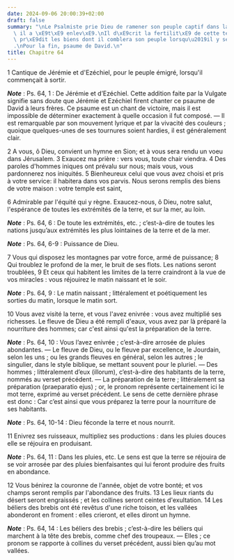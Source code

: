 ```yaml
---
date: 2024-09-06 20:00:39+02:00
draft: false
summary: "\nLe Psalmiste prie Dieu de ramener son peuple captif dans la terre dont\
  \ il a \xE9t\xE9 enlev\xE9.\nIl d\xE9crit la fertilit\xE9 de cette terre, et il\
  \ pr\xE9dit les biens dont il comblera son peuple lorsqu\u2019il y sera retourn\xE9\
  .\nPour la fin, psaume de David.\n"
title: Chapitre 64
---
```





1 Cantique de Jérémie et d'Ezéchiel, pour le peuple émigré, lorsqu'il commençait à sortir.

***Note*** :  Ps. 64, 1 : De Jérémie et d’Ezéchiel. Cette addition faite par la Vulgate signifie sans doute que Jérémie et Ezéchiel firent chanter ce psaume de David à leurs frères. Ce psaume est un chant de victoire, mais il est impossible de déterminer exactement à quelle occasion il fut composé. ― Il est remarquable par son mouvement lyrique et par la vivacité des couleurs ; quoique quelques-unes de ses tournures soient hardies, il est généralement clair.


2 A vous, ô Dieu, convient un hymne en Sion; et à vous sera rendu un voeu dans Jérusalem. 3 Exaucez ma prière : vers vous, toute chair viendra. 4 Des paroles d'hommes iniques ont prévalu sur nous; mais vous, vous pardonnerez nos iniquités. 5 Bienheureux celui que vous avez choisi et pris à votre service: il habitera dans vos parvis. Nous serons remplis des biens de votre maison : votre temple est saint,


6 Admirable par l'équité qui y règne. Exaucez-nous, ô Dieu, notre salut, l'espérance de toutes les extrémités de la terre, et sur la mer, au loin.

***Note*** :  Ps. 64, 6 : De toute les extrémités, etc. ; c’est-à-dire de toutes les nations jusqu’aux extrémités les plus lointaines de la terre et de la mer.

***Note*** :  Ps. 64, 6-9 : Puissance de Dieu.

7 Vous qui disposez les montagnes par votre force, armé de puissance; 8 Qui troublez le profond de la mer, le bruit de ses flots. Les nations seront troublées, 9 Et ceux qui habitent les limites de la terre craindront à la vue de vos miracles : vous réjouirez le matin naissant et le soir.

***Note*** :  Ps. 64, 9 : Le matin naissant ; littéralement et poétiquement les sorties du matin, lorsque le matin sort.


10 Vous avez visité la terre, et vous l'avez enivrée : vous avez multiplié ses richesses. Le fleuve de Dieu a été rempli d'eaux, vous avez par là préparé la nourriture des hommes; car c'est ainsi qu'est la préparation de la terre.

***Note*** :  Ps. 64, 10 : Vous l’avez enivrée ; c’est-à-dire arrosée de pluies abondantes. ― Le fleuve de Dieu, ou le fleuve par excellence, le Jourdain, selon les uns ; ou les grands fleuves en général, selon les autres ; le singulier, dans le style biblique, se mettant souvent pour le pluriel. ― Des hommes ; littéralement d’eux (illorum), c’est-à-dire des habitants de la terre, nommés au verset précédent. ― La préparation de la terre ; littéralement sa préparation (praeparatio ejus) ; or, le pronom représente certainement ici le mot terre, exprimé au verset précédent. Le sens de cette dernière phrase est donc : Car c’est ainsi que vous préparez la terre pour la nourriture de ses habitants.

***Note*** :  Ps. 64, 10-14 : Dieu féconde la terre et nous nourrit.

11 Enivrez ses ruisseaux, multipliez ses productions : dans les pluies douces elle se réjouira en produisant.

***Note*** :  Ps. 64, 11 : Dans les pluies, etc. Le sens est que la terre se réjouira de se voir arrosée par des pluies bienfaisantes qui lui feront produire des fruits en abondance.

12 Vous bénirez la couronne de l'année, objet de votre bonté; et vos champs seront remplis par l'abondance des fruits. 13 Les lieux riants du désert seront engraissés ; et les collines seront ceintes d'exultation. 14 Les béliers des brebis ont été revêtus d'une riche toison, et les vallées abonderont en froment : elles crieront, et elles diront un hymne.

***Note*** :  Ps. 64, 14 : Les béliers des brebis ; c’est-à-dire les béliers qui marchent à la tête des brebis, comme chef des troupeaux. ― Elles ; ce pronom se rapporte à collines du verset précédent, aussi bien qu’au mot vallées.


